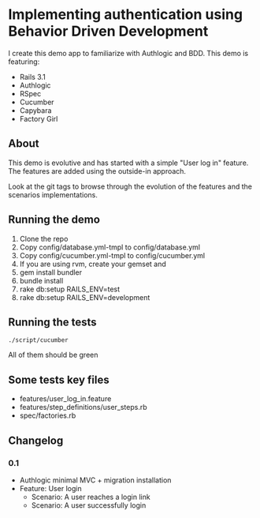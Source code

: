 # Implementing authentication using Behavior Driven Development

I create this demo app to familiarize with Authlogic and BDD. This demo is featuring:

* Rails 3.1
* Authlogic
* RSpec
* Cucumber
* Capybara
* Factory Girl

## About

This demo is evolutive and has started with a simple "User log in" feature. The features are added using the outside-in approach.

Look at the git tags to browse through the evolution of the features and the scenarios implementations. 

## Running the demo

1. Clone the repo
2. Copy config/database.yml-tmpl to config/database.yml
3. Copy config/cucumber.yml-tmpl to config/cucumber.yml
4. If you are using rvm, create your gemset and
5. gem install bundler
6. bundle install
7. rake db:setup RAILS_ENV=test
8. rake db:setup RAILS_ENV=development


## Running the tests

    ./script/cucumber

All of them should be green

## Some tests key files

* features/user_log_in.feature
* features/step_definitions/user_steps.rb
* spec/factories.rb

## Changelog
### 0.1

* Authlogic minimal MVC + migration installation
* Feature: User login
    * Scenario: A user reaches a login link
    * Scenario: A user successfully login